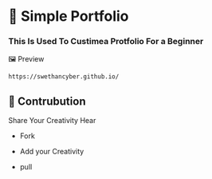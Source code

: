 # 📝 Simple Portfolio

### This Is Used To Custimea Protfolio For a Beginner 

🖼️ Preview 
```
https://swethancyber.github.io/
```
## 🌱 Contrubution 

Share Your Creativity Hear

* Fork

* Add your Creativity

* pull

  
